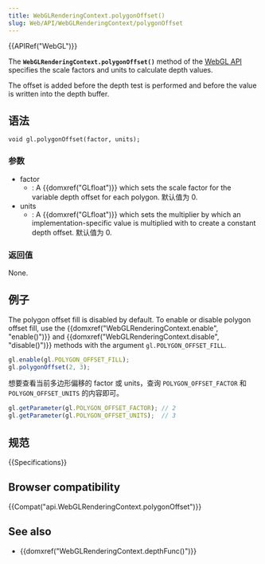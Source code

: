 ```yaml
---
title: WebGLRenderingContext.polygonOffset()
slug: Web/API/WebGLRenderingContext/polygonOffset
---
```

{{APIRef("WebGL")}}

The **`WebGLRenderingContext.polygonOffset()`** method of the [WebGL API](/en-US/docs/Web/API/WebGL_API) specifies the scale factors and units to calculate depth values.

The offset is added before the depth test is performed and before the value is written into the depth buffer.

## 语法

```plain
void gl.polygonOffset(factor, units);
```

### 参数

- factor
  - : A {{domxref("GLfloat")}} which sets the scale factor for the variable depth offset for each polygon. 默认值为 0.
- units
  - : A {{domxref("GLfloat")}} which sets the multiplier by which an implementation-specific value is multiplied with to create a constant depth offset. 默认值为 0.

### 返回值

None.

## 例子

The polygon offset fill is disabled by default. To enable or disable polygon offset fill, use the {{domxref("WebGLRenderingContext.enable", "enable()")}} and {{domxref("WebGLRenderingContext.disable", "disable()")}} methods with the argument `gl.POLYGON_OFFSET_FILL`.

```js
gl.enable(gl.POLYGON_OFFSET_FILL);
gl.polygonOffset(2, 3);
```

想要查看当前多边形偏移的 factor 或 units，查询 `POLYGON_OFFSET_FACTOR` 和`POLYGON_OFFSET_UNITS` 的内容即可。

```js
gl.getParameter(gl.POLYGON_OFFSET_FACTOR); // 2
gl.getParameter(gl.POLYGON_OFFSET_UNITS);  // 3
```

## 规范

{{Specifications}}

## Browser compatibility

{{Compat("api.WebGLRenderingContext.polygonOffset")}}

## See also

- {{domxref("WebGLRenderingContext.depthFunc()")}}
